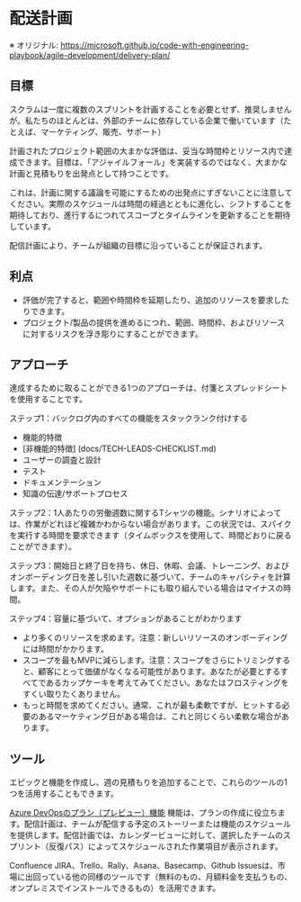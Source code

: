 # 配送計画

※ オリジナル: https://microsoft.github.io/code-with-engineering-playbook/agile-development/delivery-plan/

## 目標

スクラムは一度に複数のスプリントを計画することを必要とせず、推奨しませんが。私たちのほとんどは、外部のチームに依存している企業で働いています（たとえば、マーケティング、販売、サポート）

計画されたプロジェクト範囲の大まかな評価は、妥当な時間枠とリソース内で達成できます。目標は、「アジャイルフォール」を実装するのではなく、大まかな計画と見積もりを出発点として持つことです。

これは、計画に関する議論を可能にするための出発点にすぎないことに注意してください。実際のスケジュールは時間の経過とともに進化し、シフトすることを期待しており、進行するにつれてスコープとタイムラインを更新することを期待しています。

配信計画により、チームが組織の目標に沿っていることが保証されます。

## 利点

- 評価が完了すると、範囲や時間枠を延期したり、追加のリソースを要求したりできます。
- プロジェクト/製品の提供を進めるにつれ、範囲、時間枠、およびリソースに対するリスクを浮き彫りにすることができます。

## アプローチ

達成するために取ることができる1つのアプローチは、付箋とスプレッドシートを使用することです。

ステップ1：バックログ内のすべての機能をスタックランク付けする

- 機能的特徴
- [非機能的特徴] (docs/TECH-LEADS-CHECKLIST.md)
- ユーザーの調査と設計
- テスト
- ドキュメンテーション
- 知識の伝達/サポートプロセス

ステップ2：1人あたりの労働週数に関するTシャツの機能。シナリオによっては、作業がどれほど複雑かわからない場合があります。この状況では、スパイクを実行する時間を要求できます（タイムボックスを使用して、時間どおりに戻ることができます）。

ステップ3：開始日と終了日を持ち、休日、休暇、会議、トレーニング、およびオンボーディング日を差し引いた週数に基づいて、チームのキャパシティを計算します。また、その人が欠陥やサポートにも取り組んでいる場合はマイナスの時間。

ステップ4：容量に基づいて、オプションがあることがわかります

- より多くのリソースを求めます。注意：新しいリソースのオンボーディングには時間がかかります。
- スコープを最もMVPに減らします。注意：スコープをさらにトリミングすると、顧客にとって価値がなくなる可能性があります。あなたが必要とするすべてであるカップケーキを考えてみてください。あなたはフロスティングをすくい取りたくありません。
- もっと時間を求めてください。通常、これが最も柔軟ですが、ヒットする必要のあるマーケティング日がある場合は、これと同じくらい柔軟な場合があります。

## ツール

エピックと機能を作成し、週の見積もりを追加することで、これらのツールの1つを活用することもできます。

[Azure DevOpsのプラン（プレビュー）機能](https://docs.microsoft.com/en-us/azure/devops/project/navigation/preview-features?view=azure-devops) 機能は、プランの作成に役立ちます。配信計画は、チームが配信する予定のストーリーまたは機能のスケジュールを提供します。配信計画では、カレンダービューに対して、選択したチームのスプリント（反復パス）によってスケジュールされた作業項目が表示されます。

Confluence JIRA、Trello、Rally、Asana、Basecamp、Github Issuesは、市場に出回っている他の同様のツールです（無料のもの、月額料金を支払うもの、オンプレミスでインストールできるもの）を活用できます。
